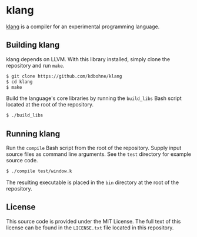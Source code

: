 klang
=====

[klang](https://github.com/kdbohne/klang) is a compiler for an experimental programming language.

Building klang
--------------

klang depends on LLVM. With this library installed, simply clone the repository
and run `make`.

```bash
$ git clone https://github.com/kdbohne/klang
$ cd klang
$ make
```

Build the language's core libraries by running the `build_libs` Bash script
located at the root of the repository.

```bash
$ ./build_libs
```

Running klang
-------------

Run the `compile` Bash script from the root of the repository. Supply input
source files as command line arguments. See the `test` directory for example
source code.

```bash
$ ./compile test/window.k
```

The resulting executable is placed in the `bin` directory at the root of the
repository.

License
-------

This source code is provided under the MIT License. The full text of this
license can be found in the `LICENSE.txt` file located in this repository.
